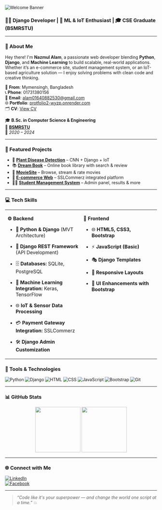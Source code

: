 ![Welcome Banner](https://capsule-render.vercel.app/api?type=waving&color=0:00ADB5,100:222831&height=200&section=header&text=Hi,%20I'm%20Nazmul%20Alam!&fontSize=40&fontColor=fff)

### 👨‍💻 Django Developer | 🌿 ML & IoT Enthusiast | 🎓 CSE Graduate (BSMRSTU)

---

### 🚀 About Me
Hey there! I'm **Nazmul Alam**, a passionate web developer blending **Python**, **Django**, and **Machine Learning** to build scalable, real-world applications. Whether it’s an e-commerce site, student management system, or an IoT-based agriculture solution — I enjoy solving problems with clean code and creative thinking.

📍 **From**: Mymensingh, Bangladesh  
📞 **Phone**: 01731380156  
📧 **Email**: alam01640882530@gmail.com  
🌐 **Portfolio**: [protfolio2-wyzp.onrender.com](https://protfolio2-wyzp.onrender.com)  
🗂️ **CV**: [View CV](https://drive.google.com/file/d/1tbczJpxigvTIQ3WyvxEJcDHQD43xHODe/view?usp=sharing) <!-- এখানে তোমার Google Drive বা অন্য কোথাও থাকা CV লিংক বসিয়ে দিও -->

🎓 **B.Sc. in Computer Science & Engineering**  
🏫 **[BSMRSTU](https://www.bsmrstu.edu.bd/s/)**  
📅 *2020 – 2024*

---

### 💼 Featured Projects

- 🍃 [**Plant Disease Detection**](https://smart-urban-agri.onrender.com) – CNN + Django + IoT  
- 📚 [**Dream Book**](https://dream-book-886q.onrender.com) – Online book library with search & review  
- 🎥 [**MovieSite**](https://movisite-vsfl.onrender.com) – Browse, stream & rate movies  
- 🛒 [**E-commerce Web**](https://e-commerce-web-in5m.onrender.com) – SSLCommerz integrated platform  
- 🧑‍🎓 [**Student Management System**](https://student-management-system-6p1f.onrender.com) – Admin panel, results & more

---

### 💻 Tech Skills

<div align="center">

<table>
  <tr>
    <td width="50%" valign="top" align="left">

**⚙️ Backend**

- 🐍 **Python & Django** (MVT Architecture)  
- 🔗 **Django REST Framework** (API Development)  
- 🗄️ **Databases:** SQLite, PostgreSQL  
- 🤖 **Machine Learning Integration:** Keras, TensorFlow  
- 🌐 **IoT & Sensor Data Processing**  
- 💳 **Payment Gateway Integration:** SSLCommerz  
- 🛠️ **Django Admin Customization**

    </td>
    <td width="50%" valign="top" align="left">

**🎨 Frontend**

- 🌐 **HTML5, CSS3, Bootstrap**  
- ⚡ **JavaScript (Basic)**  
- 🎭 **Django Templates**  
- 📱 **Responsive Layouts**  
- 🎨 **UI Enhancements with Bootstrap**

    </td>
  </tr>
</table>

</div>


### 🧰 Tools & Technologies

![Python](https://img.shields.io/badge/Python-3776AB?style=for-the-badge&logo=python&logoColor=white)
![Django](https://img.shields.io/badge/Django-092E20?style=for-the-badge&logo=django&logoColor=white)
![HTML](https://img.shields.io/badge/HTML-E34F26?style=for-the-badge&logo=html5&logoColor=white)
![CSS](https://img.shields.io/badge/CSS-1572B6?style=for-the-badge&logo=css3&logoColor=white)
![JavaScript](https://img.shields.io/badge/JavaScript-F7DF1E?style=for-the-badge&logo=javascript&logoColor=black)
![Bootstrap](https://img.shields.io/badge/Bootstrap-563D7C?style=for-the-badge&logo=bootstrap&logoColor=white)
![Git](https://img.shields.io/badge/Git-F05032?style=for-the-badge&logo=git&logoColor=white)

---

### 📊 GitHub Stats

<p align="center">
  <img src="https://github-readme-stats.vercel.app/api?username=alam0164088&show_icons=true&theme=radical" height="150"/>
  <img src="https://github-readme-stats.vercel.app/api/top-langs/?username=alam0164088&layout=compact&theme=radical" height="150"/>
</p>

---

### 🌐 Connect with Me

[![LinkedIn](https://img.shields.io/badge/LinkedIn-0A66C2?style=for-the-badge&logo=linkedin&logoColor=white)](https://www.linkedin.com/in/nazmul-alam-803615325/)  
[![Facebook](https://img.shields.io/badge/Facebook-1877F2?style=for-the-badge&logo=facebook&logoColor=white)](https://web.facebook.com/nazmul.alam.99700/)

---

> _“Code like it's your superpower — and change the world one script at a time.”_ 💥
